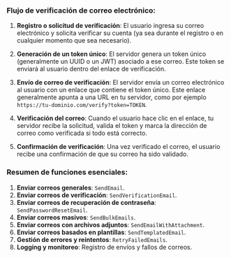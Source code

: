 ### Flujo de verificación de correo electrónico:

1. **Registro o solicitud de verificación**: 
   El usuario ingresa su correo electrónico y solicita verificar su cuenta (ya sea durante el registro o en cualquier momento que sea necesario).
   
2. **Generación de un token único**: 
   El servidor genera un token único (generalmente un UUID o un JWT) asociado a ese correo. Este token se enviará al usuario dentro del enlace de verificación.
   
3. **Envío de correo de verificación**: 
   El servidor envía un correo electrónico al usuario con un enlace que contiene el token único. Este enlace generalmente apunta a una URL en tu servidor, como por ejemplo `https://tu-dominio.com/verify?token=TOKEN`.

4. **Verificación del correo**: 
   Cuando el usuario hace clic en el enlace, tu servidor recibe la solicitud, valida el token y marca la dirección de correo como verificada si todo está correcto.

5. **Confirmación de verificación**: 
   Una vez verificado el correo, el usuario recibe una confirmación de que su correo ha sido validado.

### Resumen de funciones esenciales:
1. **Enviar correos generales**: `SendEmail`.
2. **Enviar correos de verificación**: `SendVerificationEmail`.
3. **Enviar correos de recuperación de contraseña**: `SendPasswordResetEmail`.
4. **Enviar correos masivos**: `SendBulkEmails`.
5. **Enviar correos con archivos adjuntos**: `SendEmailWithAttachment`.
6. **Enviar correos basados en plantillas**: `SendTemplatedEmail`.
7. **Gestión de errores y reintentos**: `RetryFailedEmails`.
8. **Logging y monitoreo**: Registro de envíos y fallos de correos.
